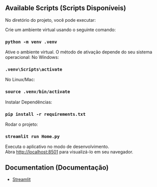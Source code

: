 ## Available Scripts (Scripts Disponíveis)

No diretório do projeto, você pode executar:

Crie um ambiente virtual usando o seguinte comando:
### `python -m venv .venv`


Ative o ambiente virtual. O método de ativação depende do seu sistema operacional:
No Windows:
### `.venv\Scripts\activate`

No Linux/Mac:
### `source .venv/bin/activate`


Instalar Dependências:
### `pip install -r requirements.txt`


Rodar o projeto:
### `streamlit run Home.py`

Executa o aplicativo no modo de desenvolvimento.\
Abra [http://localhost:8501](http://localhost:8501) para visualizá-lo em seu navegador.


## Documentation (Documentação)
- [Streamlit](https://docs.streamlit.io)
